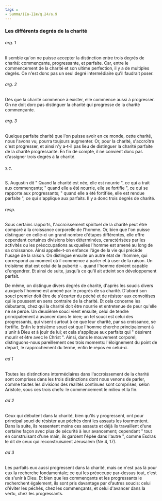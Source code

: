 ```yaml
---
tags : 
- Summa/IIa-IIæ/q.24/a.9
---
```


### Les différents degrés de la charité

###### arg. 1
Il semble qu'on ne puisse accepter la distinction entre trois degrés de charité: commençante, progressante, et parfaite. Car, entre le commencement de la charité et son ultime perfection, il y a de multiples degrés. Ce n'est donc pas un seul degré intermédiaire qu'il faudrait poser. 

###### arg. 2
Dès que la charité commence à exister, elle commence aussi à progresser. On ne doit dorc pas distinguer la charité qui progresse de la charité commençante. 

###### arg. 3
Quelque parfaite charité que l'on puisse avoir en ce monde, cette charité, nous l'avons vu, pourra toujours augmenter. Or, pour la charité, s'accroître c'est progresser, et ainsi n'y a-t-il pas lieu de distinguer la charité parfaite de la charité progressante. En fin de compte, il ne convient donc pas d'assigner trois degrés à la charité. 

###### s.c.
S. Augustin dit " Quand la charité est née, elle est nourrie ", ce qui a trait aux commençants; " quand elle a été nourrie, elle se fortifie ", ce qui se rapporte aux progressants; " quand elle a été fortifiée, elle est rendue parfaite ", ce qui s'applique aux parfaits. Il y a donc trois degrés de charité. 

###### resp.
Sous certains rapports, l'accroissement spirituel de la charité peut être comparé à la croissance corporelle de l'homme. Or, bien que l'on puisse distinguer en celle-ci un grand nombre d'étapes différentes, elle offre cependant certaines divisions bien déterminées, caractérisées par les activités ou les préoccupations auxquelles l'homme est amené au long de sa croissance. Ainsi appelle-t-on enfance l'âge de la vie qui précède l'usage de la raison. On distingue ensuite un autre état de l'homme, qui correspond au moment où il commence à parler et à user de la raison. Un troisième état est celui de la puberté -. quand l'homme devient capable d'engendrer. Et ainsi de suite, jusqu'à ce qu'il ait atteint son développement parfait. 

De même, on distingue divers degrés de charité, d'après les soucis divers auxquels l'homme est amené par le progrès de sa charité. D'abord son souci premier doit être de s'écarter du péché et de résister aux convoitises qui le poussent en sens contraire de la charité. Et cela concerne les débutants, chez qui la charité doit être nourrie et entretenue de peur qu'elle ne se perde. Un deuxième souci vient ensuite, celui de tendre principalement à avancer dans le bien; un tel souci est celui des progressants, qui visent surtout à ce que leur charité, par sa croissance, se fortifie. Enfin le troisième souci est que l'homme cherche principalement à s'unir à Dieu et à jouir de lui; et cela s'applique aux parfaits qui " désirent mourir et être avec le Christ ". Ainsi, dans le mouvement corporel, distinguons-nous pareillement ces trois moments: l'éloignement du point de départ, le rapprochement du terme, enfin le repos en celui-ci. 

###### ad 1
Toutes les distinctions intermédiaires dans l'accroissement de la charité sont comprises dans les trois distinctions dont nous venons de parler, comme toutes les divisions des réalités continues sont comprises, selon Aristote, sous ces trois chefs: le commencement le milieu et la fin. 

###### ad 2
Ceux qui débutent dans la charité, bien qu'ils y progressent, ont pour principal souci de résister aux péchés dont les assauts les tourmentent. Dans la suite, ils ressentent moins ces assauts et déjà ils travaillent d'une certaine façon avec plus de sécurité à leur avancement; cependant " tout en construisant d'une main, ils gardent l'épée dans l'autre ", comme Esdras le dit de ceux qui reconstruisaient Jérusalem (Ne 4, 17). 

###### ad 3
Les parfaits eux aussi progressent dans la charité, mais ce n'est pas là pour eux la recherche fondamentale; ce qui les préoccupe par-dessus tout, c'est de s'unir à Dieu. Et bien que les commençants et les progressants le recherchent également, ils sont pris davantage par d'autres soucis: celui d'éviter les péchés, chez les commençants, et celui d'avancer dans la vertu, chez les progressants. 

